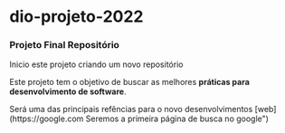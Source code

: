 # <h1>dio-projeto-2022</h1>
### <h3>Projeto Final Repositório</h3>
<p>Inicio este projeto criando um novo repositório</p>
Este projeto tem o objetivo de buscar as melhores <strong>práticas para desenvolvimento de software</strong>.
<p>Será uma das principais refências para o novo desenvolvimentos [web](https://google.com Seremos a primeira página de busca no google")<br>
